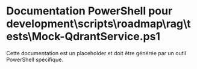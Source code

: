 # Documentation PowerShell pour development\scripts\roadmap\rag\tests\Mock-QdrantService.ps1

Cette documentation est un placeholder et doit être générée par un outil PowerShell spécifique.
